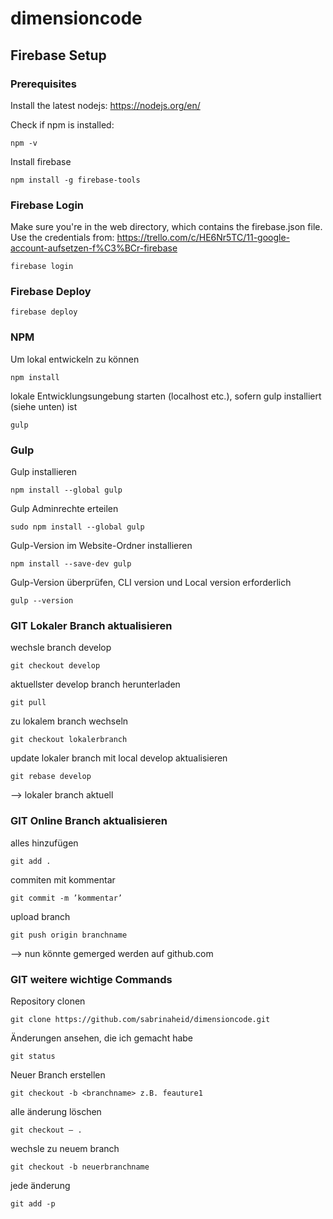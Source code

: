 # dimensioncode

## Firebase Setup

### Prerequisites
Install the latest nodejs: https://nodejs.org/en/

Check if npm is installed:
```
npm -v
```

Install firebase
```
npm install -g firebase-tools
```

### Firebase Login
Make sure you're in the web directory, which contains the firebase.json file.
Use the credentials from: https://trello.com/c/HE6Nr5TC/11-google-account-aufsetzen-f%C3%BCr-firebase
```
firebase login
```

### Firebase Deploy
```
firebase deploy
```

### NPM

Um lokal entwickeln zu können
```
npm install
```

lokale Entwicklungsungebung starten (localhost etc.), sofern gulp installiert (siehe unten) ist
```
gulp
```

### Gulp
Gulp installieren
```
npm install --global gulp
```
Gulp Adminrechte erteilen
```
sudo npm install --global gulp
```
Gulp-Version im Website-Ordner installieren
```
npm install --save-dev gulp
```
Gulp-Version überprüfen, CLI version und Local version erforderlich
```
gulp --version
```

### GIT Lokaler Branch aktualisieren

wechsle branch develop
```
git checkout develop
```

aktuellster develop branch herunterladen
```
git pull
```

zu lokalem branch wechseln
```
git checkout lokalerbranch
```

update lokaler branch mit local develop aktualisieren
```
git rebase develop
```

—> lokaler branch aktuell

### GIT Online Branch aktualisieren

alles hinzufügen
```
git add .
```

commiten mit kommentar
```
git commit -m ’kommentar’
```

upload branch
```
git push origin branchname
```

—> nun könnte gemerged werden auf github.com

### GIT weitere wichtige Commands

Repository clonen 
```
git clone https://github.com/sabrinaheid/dimensioncode.git
```

Änderungen ansehen, die ich gemacht habe
```
git status
```

Neuer Branch erstellen
```
git checkout -b <branchname> z.B. feauture1
```

alle änderung löschen 
```
git checkout — .
```

wechsle zu neuem branch
```
git checkout -b neuerbranchname
```

jede änderung
```
git add -p 
```



